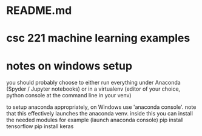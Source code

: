 # README.md
# csc 221 machine learning examples

# notes on windows setup
you should probably choose to either run everything under Anaconda (Spyder / Jupyter notebooks) 
or in a virtualenv (editor of your choice, python console at the command line in your venv)

to setup anaconda appropriately, on Windows use 'anaconda console'. 
note that this effectively launches the anaconda venv.
inside this you can install the needed modules
for example
(launch anaconda console)
pip install tensorflow
pip install keras

